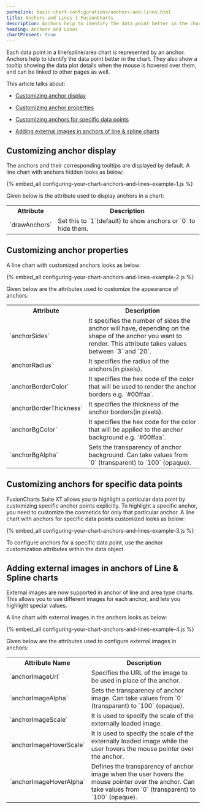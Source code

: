 ```yaml
---
permalink: basic-chart-configurations/anchors-and-lines.html
title: Anchors and Lines | FusionCharts
description: Anchors help to identify the data point better in the chart. They also show a tooltip showing the data plot details when the mouse is hovered over them
heading: Anchors and Lines
chartPresent: true
---
```


Each data point in a line/spline/area chart is represented by an anchor. Anchors help to identify the data point better in the chart. They also show a tooltip showing the data plot details when the mouse is hovered over them, and can be linked to other pages as well.

This article talks about:

* <a href="/basic-chart-configurations/anchors-and-lines#customizing-anchor-display" class="smoth-scroll">Customizing anchor display</a>

* <a href="/basic-chart-configurations/anchors-and-lines#customizing-anchor-properties" class="smoth-scroll">Customizing anchor properties</a>

* <a href="/basic-chart-configurations/anchors-and-lines#customizing-anchors-for-specific-data-points" class="smoth-scroll">Customizing anchors for specific data points</a>

* <a href="/basic-chart-configurations/anchors-and-lines#adding-external-images-in-anchors-of-line--spline-charts" class="smoth-scroll">Adding external images in anchors of line & spline charts</a>

## Customizing anchor display

The anchors and their corresponding tooltips are displayed by default. A line chart with anchors hidden looks as below:

{% embed_all configuring-your-chart-anchors-and-lines-example-1.js %}

Given below is the attribute used to display anchors in a chart:

<table>
  <tr>
    <th>Attribute</th>
    <th>Description</th>
  </tr>
  <tr>
    <td>`drawAnchors`</td>
    <td>Set this to `1`(default) to show anchors or `0` to hide them.</td>
  </tr>
</table>






## Customizing anchor properties

A line chart with customized anchors looks as below:

{% embed_all configuring-your-chart-anchors-and-lines-example-2.js %}

Given below are the attributes used to customize the appearance of anchors:

<table>
  <tr>
    <th>Attribute</th>
    <th>Description</th>
  </tr>
  <tr>
    <td>`anchorSides`</td>
    <td>It specifies the number of sides the anchor will have, depending on the shape of the anchor you want to render. This attribute takes values between `3` and `20`.</td>
  </tr>
  <tr>
    <td>`anchorRadius`</td>
    <td>It specifies the radius of the anchors(in pixels).</td>
  </tr>
  <tr>
    <td>`anchorBorderColor`</td>
    <td>It specifies the hex code of the color that will be used to render the anchor borders e.g. `#00ffaa`.</td>
  </tr>
  <tr>
    <td>`anchorBorderThickness`</td>
    <td>It specifies the thickness of the anchor borders(in pixels).</td>
  </tr>
  <tr>
    <td>`anchorBgColor`</td>
    <td>It specifies the hex code for the color that will be applied to the anchor background e.g. `#00ffaa`.</td>
  </tr>
  <tr>
    <td>`anchorBgAlpha`</td>
    <td>Sets the transparency of anchor background. Can take values from `0` (transparent) to `100` (opaque).</td>
  </tr>
</table>






## Customizing anchors for specific data points

FusionCharts Suite XT allows you to highlight a particular data point by customizing specific anchor points explicitly. To highlight a specific anchor, you need to customize the cosmetics for only that particular anchor. A line chart with anchors for specific data points customized looks as below:

{% embed_all configuring-your-chart-anchors-and-lines-example-3.js %}

To configure anchors for a specific data point, use the anchor customization attributes within the data object. 



## Adding external images in anchors of Line & Spline charts

External images are now supported in anchor of line and area type charts. This allows you to use different images for each anchor, and lets you highlight special values.

A line chart with external images in the anchors looks as below:

{% embed_all configuring-your-chart-anchors-and-lines-example-4.js %}

Given below are the attributes used to configure external images in anchors:

<table>
  <tr>
    <th>Attribute Name</th>
    <th>Description</th>
  </tr>
  <tr>
    <td>`anchorImageUrl`</td>
    <td>Specifies the URL of the image to be used in place of the anchor.</td>
  </tr>
  <tr>
    <td>`anchorImageAlpha`</td>
    <td>Sets the transparency of anchor image. Can take values from `0` (transparent) to `100` (opaque).</td>
  </tr>
  <tr>
    <td>`anchorImageScale`</td>
    <td>It is used to specify the scale of the externally loaded image.</td>
  </tr>
  <tr>
    <td>`anchorImageHoverScale`</td>
    <td>It is used to specify the scale of the externally loaded image while the user hovers the mouse pointer over the anchor.</td>
  </tr>
  <tr>
    <td>`anchorImageHoverAlpha`</td>
    <td>Defines the transparency of anchor image when the user hovers the mouse pointer over the anchor. Can take values from `0` (transparent) to `100` (opaque).</td>
  </tr>
</table>





